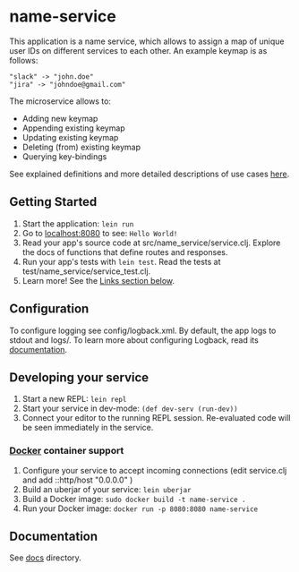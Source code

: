 # name-service

This application is a name service, which allows to assign a map of unique user IDs 
on different services to each other. An example keymap is as follows:
```
"slack" -> "john.doe"
"jira" -> "johndoe@gmail.com"
```
The microservice allows to:
* Adding new keymap
* Appending existing keymap
* Updating existing keymap
* Deleting (from) existing keymap
* Querying key-bindings 

See explained definitions and more detailed descriptions of use cases [here](USE_CASES.md). 

## Getting Started

1. Start the application: `lein run`
2. Go to [localhost:8080](http://localhost:8080/) to see: `Hello World!`
3. Read your app's source code at src/name_service/service.clj. Explore the docs of functions
   that define routes and responses.
4. Run your app's tests with `lein test`. Read the tests at test/name_service/service_test.clj.
5. Learn more! See the [Links section below](#links).


## Configuration

To configure logging see config/logback.xml. By default, the app logs to stdout and logs/.
To learn more about configuring Logback, read its [documentation](http://logback.qos.ch/documentation.html).


## Developing your service

1. Start a new REPL: `lein repl`
2. Start your service in dev-mode: `(def dev-serv (run-dev))`
3. Connect your editor to the running REPL session.
   Re-evaluated code will be seen immediately in the service.

### [Docker](https://www.docker.com/) container support

1. Configure your service to accept incoming connections (edit service.clj and add  ::http/host "0.0.0.0" )
2. Build an uberjar of your service: `lein uberjar`
3. Build a Docker image: `sudo docker build -t name-service .`
4. Run your Docker image: `docker run -p 8080:8080 name-service`

## Documentation

See [docs](docs) directory.